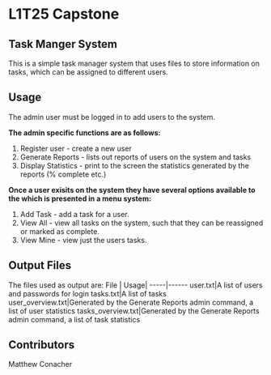 # L1T25 Capstone
## Task Manger System
This is a simple task manager system that uses files to store information on tasks, which can be assigned to different users.

## Usage
The admin user must be logged in to add users to the system. 

**The admin specific functions are as follows:**

1. Register user - create a new user
2. Generate Reports - lists out reports of users on the system and tasks
3. Display Statistics - print to the screen the statistics generated by the reports (% complete etc.)

**Once a user exisits on the system they have several options available to the which is presented in a menu system:**

1. Add Task - add a task for a user.
2. View All - view all tasks on the system, such that they can be reassigned or marked as complete.
3. View Mine - view just the users tasks.

## Output Files
The files used as output are:
File | Usage|
-----|------
user.txt|A list of users and passwords for login
tasks.txt|A list of tasks
user_overview.txt|Generated by the Generate Reports admin command, a list of user statistics
tasks_overview.txt|Generated by the Generate Reports admin command, a list of task statistics

## Contributors
Matthew Conacher
